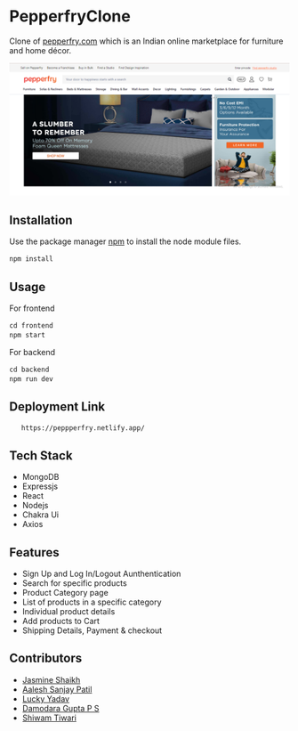 # PepperfryClone

Clone of <a href="https://www.pepperfry.com/">pepperfry.com</a> which is an Indian online marketplace for furniture and home décor.

<img src="https://github.com/Jasmine-Shaikh/PepperfryClone/blob/main/pepperfry.PNG"/>

## Installation 

Use the package manager [npm](https://docs.npmjs.com/cli/v6/commands/npm-install) to install the node module files.

```bash
npm install
```

## Usage

For frontend
```python
cd frontend
npm start
```

For backend
```python
cd backend
npm run dev
```

## Deployment Link
```url
   https://peppperfry.netlify.app/
```

## Tech Stack
- MongoDB
- Expressjs
- React
- Nodejs
- Chakra Ui
- Axios

## Features
- Sign Up and Log In/Logout Aunthentication
- Search for specific products
- Product Category page
- List of products in a specific category
- Individual product details 
- Add products to Cart
- Shipping Details, Payment & checkout


## Contributors
- [Jasmine Shaikh](https://github.com/Jasmine-Shaikh)
- [Aalesh Sanjay Patil](https://github.com/aalesh01)
- [Lucky Yadav](https://github.com/Lucky-Yadav)
- [Damodara Gupta P S](https://github.com/damodarkolar)
- [Shiwam Tiwari](https://github.com/shiwam-C114)

